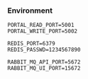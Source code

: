 ### Environment

```
PORTAL_READ_PORT=5001
PORTAL_WRITE_PORT=5002

REDIS_PORT=6379
REDIS_PASSWD=1234567890

RABBIT_MQ_API_PORT=5672
RABBIT_MQ_UI_PORT=15672
```